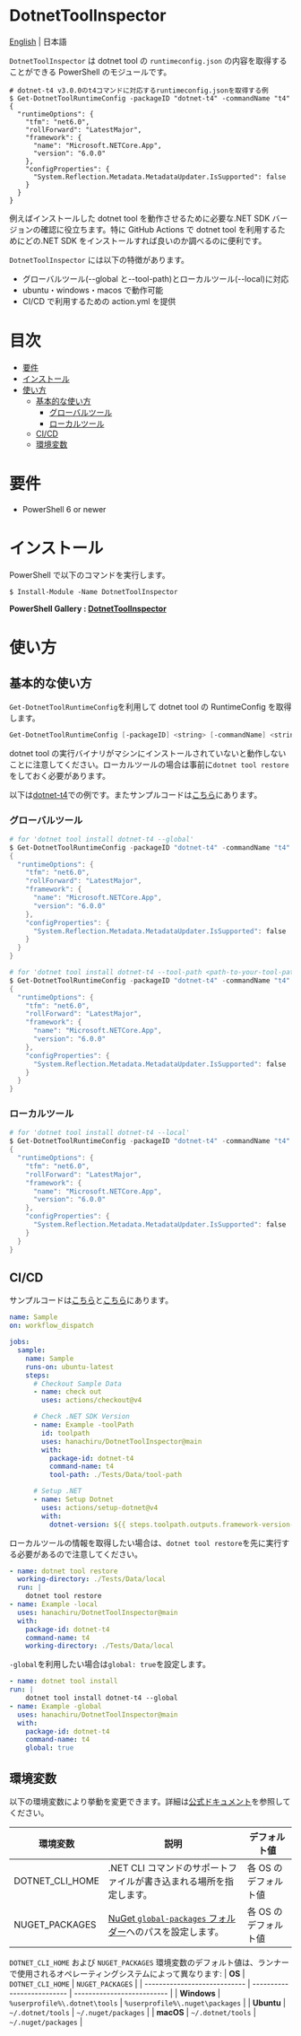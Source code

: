 # DotnetToolInspector

[English](README.md) | 日本語

`DotnetToolInspector` は dotnet tool の `runtimeconfig.json` の内容を取得することができる PowerShell のモジュールです。

```shell
# dotnet-t4 v3.0.0のt4コマンドに対応するruntimeconfig.jsonを取得する例
$ Get-DotnetToolRuntimeConfig -packageID "dotnet-t4" -commandName "t4"
{
  "runtimeOptions": {
    "tfm": "net6.0",
    "rollForward": "LatestMajor",
    "framework": {
      "name": "Microsoft.NETCore.App",
      "version": "6.0.0"
    },
    "configProperties": {
      "System.Reflection.Metadata.MetadataUpdater.IsSupported": false
    }
  }
}
```

例えばインストールした dotnet tool を動作させるために必要な.NET SDK バージョンの確認に役立ちます。特に GitHub Actions で dotnet tool を利用するためにどの.NET SDK をインストールすれば良いのか調べるのに便利です。

`DotnetToolInspector` には以下の特徴があります。

- グローバルツール(--global と--tool-path)とローカルツール(--local)に対応
- ubuntu・windows・macos で動作可能
- CI/CD で利用するための action.yml を提供

# 目次

- [要件](#要件)
- [インストール](#インストール)
- [使い方](#使い方)
  - [基本的な使い方](#基本的な使い方)
    - [グローバルツール](#グローバルツール)
    - [ローカルツール](#ローカルツール)
  - [CI/CD](#CI/CD)
  - [環境変数](#環境変数)

# 要件

- PowerShell 6 or newer

# インストール

PowerShell で以下のコマンドを実行します。

```shell
$ Install-Module -Name DotnetToolInspector
```

**PowerShell Gallery : [DotnetToolInspector](https://www.powershellgallery.com/packages/DotnetToolInspector)**

# 使い方

## 基本的な使い方

`Get-DotnetToolRuntimeConfig`を利用して dotnet tool の RuntimeConfig を取得します。

```powershell
Get-DotnetToolRuntimeConfig [-packageID] <string> [-commandName] <string> [[-toolPath] <string>] [-global] [-local] [<CommonParameters>]
```

dotnet tool の実行バイナリがマシンにインストールされていないと動作しないことに注意してください。ローカルツールの場合は事前に`dotnet tool restore`をしておく必要があります。

以下は[dotnet-t4](https://www.nuget.org/packages/dotnet-t4#readme-body-tab)での例です。またサンプルコードは[こちら](.github/workflows/sample2.yml)にあります。

### グローバルツール

```powershell
# for 'dotnet tool install dotnet-t4 --global'
$ Get-DotnetToolRuntimeConfig -packageID "dotnet-t4" -commandName "t4" -global
{
  "runtimeOptions": {
    "tfm": "net6.0",
    "rollForward": "LatestMajor",
    "framework": {
      "name": "Microsoft.NETCore.App",
      "version": "6.0.0"
    },
    "configProperties": {
      "System.Reflection.Metadata.MetadataUpdater.IsSupported": false
    }
  }
}

# for 'dotnet tool install dotnet-t4 --tool-path <path-to-your-tool-path>'
$ Get-DotnetToolRuntimeConfig -packageID "dotnet-t4" -commandName "t4" -toolPath "path\to\your\tool-path"
{
  "runtimeOptions": {
    "tfm": "net6.0",
    "rollForward": "LatestMajor",
    "framework": {
      "name": "Microsoft.NETCore.App",
      "version": "6.0.0"
    },
    "configProperties": {
      "System.Reflection.Metadata.MetadataUpdater.IsSupported": false
    }
  }
}
```

### ローカルツール

```powershell
# for 'dotnet tool install dotnet-t4 --local'
$ Get-DotnetToolRuntimeConfig -packageID "dotnet-t4" -commandName "t4"
{
  "runtimeOptions": {
    "tfm": "net6.0",
    "rollForward": "LatestMajor",
    "framework": {
      "name": "Microsoft.NETCore.App",
      "version": "6.0.0"
    },
    "configProperties": {
      "System.Reflection.Metadata.MetadataUpdater.IsSupported": false
    }
  }
}
```

## CI/CD

サンプルコードは[こちら](.github/workflows/sample.yml)と[こちら](.github/workflows/sample3.yml)にあります。

```yaml
name: Sample
on: workflow_dispatch

jobs:
  sample:
    name: Sample
    runs-on: ubuntu-latest
    steps:
      # Checkout Sample Data
      - name: check out
        uses: actions/checkout@v4

      # Check .NET SDK Version
      - name: Example -toolPath
        id: toolpath
        uses: hanachiru/DotnetToolInspector@main
        with:
          package-id: dotnet-t4
          command-name: t4
          tool-path: ./Tests/Data/tool-path

      # Setup .NET
      - name: Setup Dotnet
        uses: actions/setup-dotnet@v4
        with:
          dotnet-version: ${{ steps.toolpath.outputs.framework-version-major }}
```

ローカルツールの情報を取得したい場合は、`dotnet tool restore`を先に実行する必要があるので注意してください。

```yml
- name: dotnet tool restore
  working-directory: ./Tests/Data/local
  run: |
    dotnet tool restore
- name: Example -local
  uses: hanachiru/DotnetToolInspector@main
  with:
    package-id: dotnet-t4
    command-name: t4
    working-directory: ./Tests/Data/local
```

`-global`を利用したい場合は`global: true`を設定します。

```yml
- name: dotnet tool install
run: |
    dotnet tool install dotnet-t4 --global
- name: Example -global
  uses: hanachiru/DotnetToolInspector@main
  with:
    package-id: dotnet-t4
    command-name: t4
    global: true
```

## 環境変数

以下の環境変数により挙動を変更できます。詳細は[公式ドキュメント](https://learn.microsoft.com/en-us/dotnet/core/tools/dotnet-environment-variables)を参照してください。

| **環境変数**    | **説明**                                                                                                                                                      | **デフォルト値**     |
| --------------- | ------------------------------------------------------------------------------------------------------------------------------------------------------------- | -------------------- |
| DOTNET_CLI_HOME | .NET CLI コマンドのサポートファイルが書き込まれる場所を指定します。                                                                                           | 各 OS のデフォルト値 |
| NUGET_PACKAGES  | [NuGet `global-packages` フォルダー](https://learn.microsoft.com/nuget/consume-packages/managing-the-global-packages-and-cache-folders)へのパスを設定します。 | 各 OS のデフォルト値 |

`DOTNET_CLI_HOME` および `NUGET_PACKAGES` 環境変数のデフォルト値は、ランナーで使用されるオペレーティングシステムによって異なります:
| **OS** | `DOTNET_CLI_HOME` | `NUGET_PACKAGES` |
| ---------------------------- | -------------------------- | -------------------------- |
| **Windows** | `%userprofile%\.dotnet\tools` | `%userprofile%\.nuget\packages` |
| **Ubuntu** | `~/.dotnet/tools` | `~/.nuget/packages` |
| **macOS** | `~/.dotnet/tools` | `~/.nuget/packages` |
